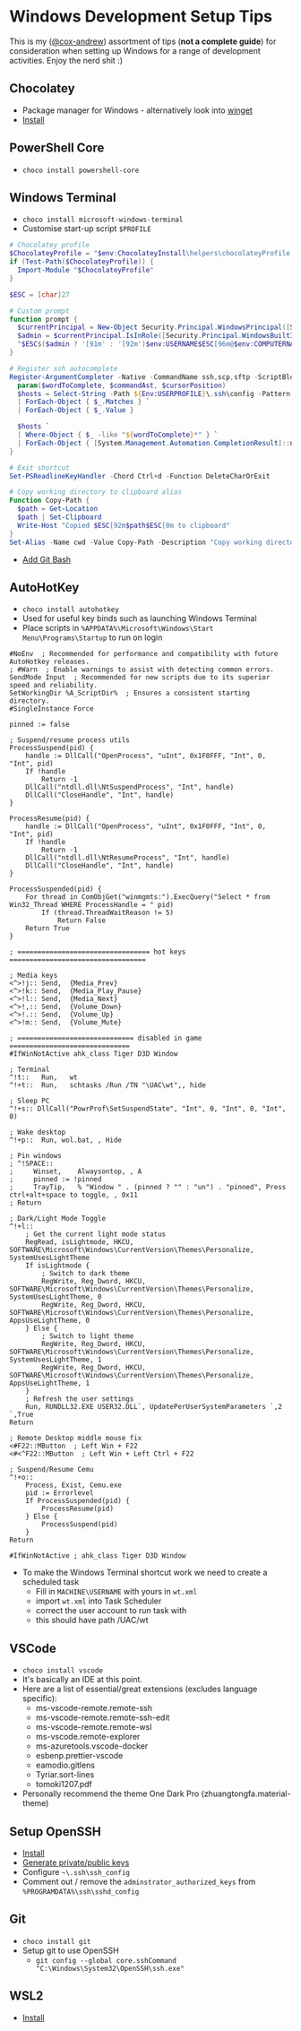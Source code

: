 # Windows Development Setup Tips

This is my ([@cox-andrew](https://github.com/cox-andrew)) assortment of tips (**not a complete guide**) for consideration when setting up Windows for a range of development activities. Enjoy the nerd shit :)

## Chocolatey

- Package manager for Windows - alternatively look into [winget](https://learn.microsoft.com/en-us/windows/package-manager/winget/)
- [Install](https://chocolatey.org/install)

## PowerShell Core

- `choco install powershell-core`

## Windows Terminal

- `choco install microsoft-windows-terminal`
- Customise start-up script `$PROFILE`

```powershell
# Chocolatey profile
$ChocolateyProfile = "$env:ChocolateyInstall\helpers\chocolateyProfile.psm1"
if (Test-Path($ChocolateyProfile)) {
  Import-Module "$ChocolateyProfile"
}

$ESC = [char]27

# Custom prompt
function prompt {
  $currentPrincipal = New-Object Security.Principal.WindowsPrincipal([Security.Principal.WindowsIdentity]::GetCurrent())
  $admin = $currentPrincipal.IsInRole([Security.Principal.WindowsBuiltInRole]::Administrator)
  "$ESC$($admin ? '[91m' : '[92m')$env:USERNAME$ESC[96m@$env:COMPUTERNAME $ESC[92m$(if ($pwd.ToString() -eq $HOME) {"~"} else {Split-Path -Path $pwd -Leaf})$ESC[0m$('>' * ($nestedPromptLevel + 1)) "  
}

# Register ssh autocomplete
Register-ArgumentCompleter -Native -CommandName ssh,scp,sftp -ScriptBlock {
  param($wordToComplete, $commandAst, $cursorPosition)
  $hosts = Select-String -Path ${Env:USERPROFILE}\.ssh\config -Pattern "(?<=^Host ).*" -AllMatches `
  | ForEach-Object { $_.Matches } `
  | ForEach-Object { $_.Value }

  $hosts `
  | Where-Object { $_ -like "${wordToComplete}*" } `
  | ForEach-Object { [System.Management.Automation.CompletionResult]::new($_, $_, [System.Management.Automation.CompletionResultType]::ParameterValue, $_) }
}

# Exit shortcut
Set-PSReadlineKeyHandler -Chord Ctrl+d -Function DeleteCharOrExit

# Copy working directory to clipboard alias
Function Copy-Path {
  $path = Get-Location
  $path | Set-Clipboard
  Write-Host "Copied $ESC[92m$path$ESC[0m to clipboard"
}
Set-Alias -Name cwd -Value Copy-Path -Description "Copy working directory to clipboard"
```

- [Add Git Bash](https://stackoverflow.com/questions/56839307/adding-git-bash-to-the-new-windows-terminal)

## AutoHotKey

- `choco install autohotkey`
- Used for useful key binds such as launching Windows Terminal
- Place scripts in `%APPDATA%\Microsoft\Windows\Start Menu\Programs\Startup` to run on login

```autohotkey
#NoEnv  ; Recommended for performance and compatibility with future AutoHotkey releases.
; #Warn  ; Enable warnings to assist with detecting common errors.
SendMode Input  ; Recommended for new scripts due to its superior speed and reliability.
SetWorkingDir %A_ScriptDir%  ; Ensures a consistent starting directory.
#SingleInstance Force

pinned := false

; Suspend/resume process utils
ProcessSuspend(pid) {
    handle := DllCall("OpenProcess", "uInt", 0x1F0FFF, "Int", 0, "Int", pid)
    If !handle   
        Return -1
    DllCall("ntdll.dll\NtSuspendProcess", "Int", handle)
    DllCall("CloseHandle", "Int", handle)
}

ProcessResume(pid) {
    handle := DllCall("OpenProcess", "uInt", 0x1F0FFF, "Int", 0, "Int", pid)
    If !handle   
        Return -1
    DllCall("ntdll.dll\NtResumeProcess", "Int", handle)
    DllCall("CloseHandle", "Int", handle)
}

ProcessSuspended(pid) {
    For thread in ComObjGet("winmgmts:").ExecQuery("Select * from Win32_Thread WHERE ProcessHandle = " pid)
        If (thread.ThreadWaitReason != 5)
            Return False
    Return True
}

; ================================= hot keys ==================================

; Media keys
<^>!j:: Send,  {Media_Prev}
<^>!k:: Send,  {Media_Play_Pause}
<^>!l:: Send,  {Media_Next}
<^>!,:: Send,  {Volume_Down}
<^>!.:: Send,  {Volume_Up}
<^>!m:: Send,  {Volume_Mute}

; ============================= disabled in game ==============================
#IfWinNotActive ahk_class Tiger D3D Window

; Terminal
^!t::   Run,   wt
^!+t::  Run,   schtasks /Run /TN "\UAC\wt",, hide

; Sleep PC
^!+s:: DllCall("PowrProf\SetSuspendState", "Int", 0, "Int", 0, "Int", 0)

; Wake desktop
^!+p::  Run, wol.bat, , Hide

; Pin windows
; ^!SPACE::
;     Winset,    Alwaysontop, , A
;     pinned := !pinned
;     TrayTip,   % "Window " . (pinned ? "" : "un") . "pinned", Press ctrl+alt+space to toggle, , 0x11
; Return

; Dark/Light Mode Toggle
^!+l::
    ; Get the current light mode status 
    RegRead, isLightmode, HKCU, SOFTWARE\Microsoft\Windows\CurrentVersion\Themes\Personalize, SystemUsesLightTheme
    If isLightmode {
        ; Switch to dark theme
        RegWrite, Reg_Dword, HKCU, SOFTWARE\Microsoft\Windows\CurrentVersion\Themes\Personalize, SystemUsesLightTheme, 0
        RegWrite, Reg_Dword, HKCU, SOFTWARE\Microsoft\Windows\CurrentVersion\Themes\Personalize, AppsUseLightTheme, 0
    } Else {
        ; Switch to light theme
        RegWrite, Reg_Dword, HKCU, SOFTWARE\Microsoft\Windows\CurrentVersion\Themes\Personalize, SystemUsesLightTheme, 1
        RegWrite, Reg_Dword, HKCU, SOFTWARE\Microsoft\Windows\CurrentVersion\Themes\Personalize, AppsUseLightTheme, 1
    }
    ; Refresh the user settings
    Run, RUNDLL32.EXE USER32.DLL`, UpdatePerUserSystemParameters `,2 `,True
Return

; Remote Desktop middle mouse fix
<#F22::MButton  ; Left Win + F22
<#<^F22::MButton  ; Left Win + Left Ctrl + F22

; Suspend/Resume Cemu
^!+o::
    Process, Exist, Cemu.exe
    pid := Errorlevel
    If ProcessSuspended(pid) {
        ProcessResume(pid)
    } Else {
        ProcessSuspend(pid)
    }
Return

#IfWinNotActive ; ahk_class Tiger D3D Window
```

- To make the Windows Terminal shortcut work we need to create a scheduled task
  - Fill in `MACHINE\USERNAME` with yours in `wt.xml`
  - import `wt.xml` into Task Scheduler
  - correct the user account to run task with
  - this should have path /UAC/wt

## VSCode

- `choco install vscode`
- It's basically an IDE at this point.
- Here are a list of essential/great extensions (excludes language specific):
  - ms-vscode-remote.remote-ssh
  - ms-vscode-remote.remote-ssh-edit
  - ms-vscode-remote.remote-wsl
  - ms-vscode.remote-explorer
  - ms-azuretools.vscode-docker
  - esbenp.prettier-vscode
  - eamodio.gitlens
  - Tyriar.sort-lines
  - tomoki1207.pdf
- Personally recommend the theme One Dark Pro (zhuangtongfa.material-theme)

## Setup OpenSSH

- [Install](https://learn.microsoft.com/en-us/windows-server/administration/openssh/openssh_install_firstuse?tabs=powershell)
- [Generate private/public keys](https://learn.microsoft.com/en-us/windows-server/administration/openssh/openssh_keymanagement)
- Configure `~\.ssh\ssh_config`
- Comment out / remove the `adminstrator_authorized_keys` from `%PROGRAMDATA%\ssh\sshd_config`

## Git

- `choco install git`
- Setup git to use OpenSSH
  - `git config --global core.sshCommand "C:\Windows\System32\OpenSSH\ssh.exe"`

## WSL2

- [Install](https://learn.microsoft.com/en-us/windows/wsl/install)
